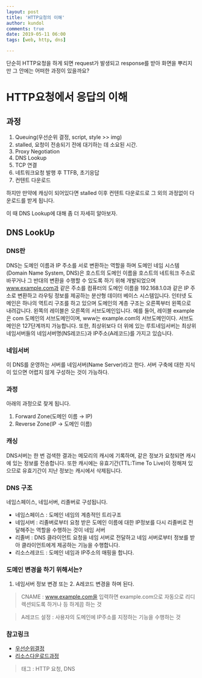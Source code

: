 ```yaml
---
layout: post
title: 'HTTP요청의 이해'
author: kundol
comments: true
date: 2019-05-11 06:00
tags: [web, http, dns]

---   
```

단순히 HTTP요청을 하게 되면 request가 발생되고 response를 받아 화면을 뿌리지만 그 안에는 어떠한 과정이 있을까요? 

# HTTP요청에서 응답의 이해
## 과정 
1. Queuing(우선순위 결정, script, style >> img)
2. stalled, 요청이 전송되기 전에 대기하는 데 소요된 시간.
3. Proxy Negotiation
4. DNS Lookup
5. TCP 연결
6. 네트워크요청 발행 후 TTFB, 초기응답
7. 컨텐트 다운로드

하지만 만약에 캐싱이 되어있다면 stalled 이후 컨텐트 다운로드로 그 외의 과정없이 다운로드를 받게 됩니다.  

이 때 DNS Lookup에 대해 좀 더 자세히 알아보자.
## DNS LookUp
### DNS란
DNS는 도메인 이름과 IP 주소를 서로 변환하는 역할을 하며 도메인 네임 시스템(Domain Name System, DNS)은 호스트의 도메인 이름을 호스트의 네트워크 주소로 바꾸거나 그 반대의 변환을 수행할 수 있도록 하기 위해 개발되었으며 www.example.com과 같은 주소를 컴퓨터의 도메인 이름을 192.168.1.0과 같은 IP 주소로 변환하고 라우팅 정보를 제공하는 분산형 데이터 베이스 시스템입니다. 인터넷 도메인은 하나의 역트리 구조를 하고 있으며 도메인의 계층 구조는 오른쪽부터 왼쪽으로 내려갑니다. 왼쪽의 레이블은 오른쪽의 서브도메인입니다.
예를 들어, 레이블 example은 com 도메인의 서브도메인이며, www는 example.com의 서브도메인이다. 서브도메인은 127단계까지 가능합니다. 
또한, 최상위보다 더 위에 있는 루트네임서버는 최상위네임서버들의 네임서버명(NS레코드)과 IP주소(A레코드)를 가지고 있습니다. 

### 네임서버
이 DNS를 운영하는 서버를 네임서버(Name Server)라고 한다. 서버 구축에 대한 지식이 있으면 어렵지 않게 구성하는 것이 가능하다.  

### 과정
아래의 과정으로 찾게 됩니다. 
1. Forward Zone(도메인 이름 → IP)
2. Reverse Zone(IP → 도메인 이름)  

### 캐싱 
DNS서버는 한 번 검색한 결과는 메모리의 캐시에 기록하며, 같은 정보가 요청되면 캐시에 있는 정보를 전송합니다. 또한 캐시에는 유효기간(TTL:Time To Live)이 정해져 있으므로 유효기간이 지난 정보는 캐시에서 삭제됩니다. 
 
### DNS 구조
네임스페이스, 네임서버, 리졸버로 구성됩니다. 
 - 네임스페이스 : 도메인 네임의 계층적인 트리구조
 - 네임서버 : 리졸버로부터 요청 받은 도메인 이름에 대한 IP정보를 다시 리졸버로 전달해주는 역할을 수행하는 것이 네임 서버
 - 리졸버 : DNS 클라이언트 요청을 네임 서버로 전달하고 네임 서버로부터 정보를 받아 클라이언트에게 제공하는 기능을 수행합니다. 
 - 리소스레코드 : 도메인 네임과 IP주소의 매핑을 합니다. 

### 도메인 변경을 하기 위해서는?  
1. 네임서버 정보 변경 또는 2. A레코드 변경을 하며 된다. 

 > CNAME : www.example.com을 입력하면 example.com으로 자동으로 리디렉션되도록 하거나 등 하게끔 하는 것

 > A레코드 설정 : 사용자의 도메인에 IP주소를 지정하는 기능을 수행하는 것 

### 참고링크 
 - [우선순위결정](https://developers.google.com/web/fundamentals/performance/resource-prioritization)
 - [리소스다운로드과정](https://developers.google.com/web/tools/chrome-devtools/network/understanding-resource-timing)

  > 태그 : HTTP 요청, DNS